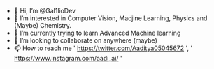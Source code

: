 - 👋 Hi, I’m @Gal1lioDev
- 👀 I’m interested in Computer Vision, Macjine Learning, Physics and (Maybe) Chemistry.
- 🌱 I’m currently trying to learn Advanced Machine learning
- 💞️ I’m looking to collaborate on anywhere (maybe)
- 📫 How to reach me ' https://twitter.com/Aaditya05045672 ', ' https://www.instagram.com/aadi_ai/ '

<!---
Gal1lioDev/Gal1lioDev is a ✨ special ✨ repository because its `README.md` (this file) appears on your GitHub profile.
You can click the Preview link to take a look at your changes.
--->
